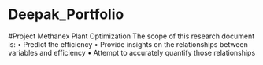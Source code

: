 # Deepak_Portfolio

#Project Methanex Plant Optimization
The scope of this research document is: • Predict the efficiency • Provide insights on the relationships between variables and efficiency • Attempt to accurately quantify those relationships
